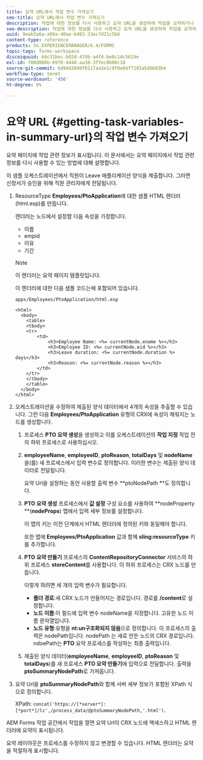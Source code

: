 ```yaml
---
title: 요약 URL에서 작업 변수 가져오기
seo-title: 요약 URL에서 작업 변수 가져오기
description: 작업에 대한 정보를 다시 사용하고 요약 URL을 생성하여 작업을 요약하거나 설명하는 방법입니다.
seo-description: 작업에 대한 정보를 다시 사용하고 요약 URL을 생성하여 작업을 요약하거나 설명하는 방법입니다.
uuid: 9eab3a6a-a99a-40ae-b483-33ec7d21c5b6
content-type: reference
products: SG_EXPERIENCEMANAGER/6.4/FORMS
topic-tags: forms-workspace
discoiquuid: 6dc31bec-b02d-47db-a4f4-be8c14c5619e
exl-id: f80d006b-6970-4448-aa38-3ffec8b08c18
source-git-commit: bd94d3949f0117aa3e1c9f0e84f7293a5d6b03b4
workflow-type: tm+mt
source-wordcount: '456'
ht-degree: 0%

---
```


# 요약 URL {#getting-task-variables-in-summary-url}의 작업 변수 가져오기

요약 페이지에 작업 관련 정보가 표시됩니다. 이 문서에서는 요약 페이지에서 작업 관련 정보를 다시 사용할 수 있는 방법에 대해 설명합니다.

이 샘플 오케스트레이션에서 직원이 Leave 애플리케이션 양식을 제출합니다. 그러면 신청서가 승인을 위해 직원 관리자에게 전달됩니다.

1. ResourceType **Employees/PtoApplication**&#x200B;에 대한 샘플 HTML 렌더러(html.esp)를 만듭니다.

   렌더러는 노드에서 설정할 다음 속성을 가정합니다.

   * 이름
   * empid
   * 이유
   * 기간

   >[!NOTE]
   >
   >이 렌더러는 요약 페이지 템플릿입니다.

   이 렌더러에 대한 다음 샘플 코드는에 포함되어 있습니다.

   `apps/Employees/PtoApplication/html.esp`

   ```
   <html>
     <body>
       <table>
       <tbody>
       <tr>
           <td>
               <h3>Employee Name: <%= currentNode.ename %></h3>
               <h3>Employee ID: <%= currentNode.eid %></h3>
               <h3>Leave duration: <%= currentNode.duration %> days</h3>
               <h3>Reason: <%= currentNode.reason %></h3>
           </td>
       </tr>
       </tbody>
       </table>
     </body>
   </html>
   ```

1. 오케스트레이션을 수정하여 제출된 양식 데이터에서 4개의 속성을 추출할 수 있습니다. 그런 다음 **Employees/PtoApplication** 유형의 CRX에 속성이 채워지는 노드를 생성합니다.

   1. 프로세스 **PTO 요약 생성**&#x200B;을 생성하고 이를 오케스트레이션의 **작업 지정** 작업 전의 하위 프로세스로 사용하십시오.
   1. **employeeName**, **employeeID**, **ptoReason**, **totalDays** 및 **nodeName**&#x200B;을(를) 새 프로세스에서 입력 변수로 정의합니다. 이러한 변수는 제출된 양식 데이터로 전달됩니다.

      요약 Url을 설정하는 동안 사용할 출력 변수 **ptoNodePath **도 정의합니다.

   1. **PTO 요약 생성** 프로세스에서 **값 설정** 구성 요소를 사용하여 **nodeProperty **(**nodeProps**) 맵에서 입력 세부 정보를 설정합니다.

      이 맵의 키는 이전 단계에서 HTML 렌더러에 정의된 키와 동일해야 합니다.

      또한 맵에 **Employees/PtoApplication** 값과 함께 **sling:resourceType** 키를 추가합니다.

   1. **PTO 요약 만들기** 프로세스의 **ContentRepositoryConnector** 서비스의 하위 프로세스 **storeContent**&#x200B;를 사용합니다. 이 하위 프로세스는 CRX 노드를 만듭니다.

      이렇게 하려면 세 개의 입력 변수가 필요합니다.

      * **폴더 경로**:새 CRX 노드가 만들어지는 경로입니다. 경로를 **/content**&#x200B;로 설정합니다.
      * **노드 이름**:이 필드에 입력 변수 nodeName을 지정합니다. 고유한 노드 이름 문자열입니다.
      * **노드 유형**:유형을  **nt:un구조화되지 않음**&#x200B;으로 정의합니다. 이 프로세스의 출력은 nodePath입니다. nodePath 는 새로 만든 노드의 CRX 경로입니다. ndoePath는 **PTO** 요약 프로세스를 작성하는 최종 출력입니다.
   1. 제출된 양식 데이터(**employeeName**, **employeeID**, **ptoReason** 및 **totalDays**)를 새 프로세스 **PTO 요약 만들기**&#x200B;에 입력으로 전달합니다. 출력을 **ptoSummaryNodePath**&#x200B;로 가져옵니다.


1. 요약 Url을 **ptoSummaryNodePath**&#x200B;와 함께 서버 세부 정보가 포함된 XPath 식으로 정의합니다.

   XPath: `concat('https://[*server*]:[*port*]/lc',/process_data/@ptoSummaryNodePath,'.html')`.

AEM Forms 작업 공간에서 작업을 열면 요약 Url이 CRX 노드에 액세스하고 HTML 렌더러에 요약이 표시됩니다.

요약 레이아웃은 프로세스를 수정하지 않고 변경할 수 있습니다. HTML 렌더러는 요약을 적절하게 표시합니다.
